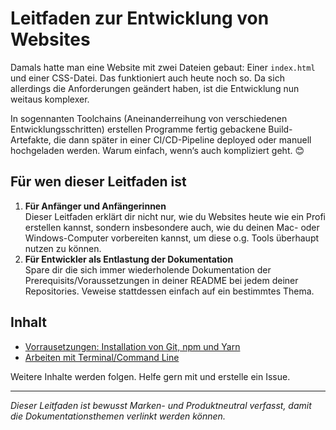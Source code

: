 # Leitfaden zur Entwicklung von Websites

Damals hatte man eine Website mit zwei Dateien gebaut: Einer `index.html` und einer CSS-Datei. Das funktioniert auch heute noch so. Da sich allerdings die Anforderungen geändert haben, ist die Entwicklung nun weitaus komplexer.

In sogennanten Toolchains (Aneinanderreihung von verschiedenen Entwicklungsschritten) erstellen Programme fertig gebackene Build-Artefakte, die dann später in einer CI/CD-Pipeline deployed oder manuell hochgeladen werden. Warum einfach, wenn‘s auch kompliziert geht. 😊

## Für wen dieser Leitfaden ist

1. **Für Anfänger und Anfängerinnen**\
   Dieser Leitfaden erklärt dir nicht nur, wie du Websites heute wie ein Profi erstellen kannst, sondern insbesondere auch, wie du deinen Mac- oder Windows-Computer vorbereiten kannst, um diese o.g. Tools überhaupt nutzen zu können.
1. **Für Entwickler als Entlastung der Dokumentation**\
   Spare dir die sich immer wiederholende Dokumentation der Prerequisits/Voraussetzungen in deiner README bei jedem deiner Repositories. Veweise stattdessen einfach auf ein bestimmtes Thema.

## Inhalt

- [Vorrausetzungen: Installation von Git, npm und Yarn](docs/prerequisits.md)
- [Arbeiten mit Terminal/Command Line](docs/command-line.md.md)

Weitere Inhalte werden folgen. Helfe gern mit und erstelle ein Issue.

---

_Dieser Leitfaden ist bewusst Marken- und Produktneutral verfasst, damit die Dokumentationsthemen verlinkt werden können._
